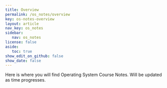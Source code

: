 ```yaml
---
title: Overview
permalink: /os_notes/overview
key: os-notes-overview
layout: article
nav_key: os_notes
sidebar:
   nav: os_notes
license: false
aside:
   toc: true
show_edit_on_github: false
show_date: false
---
```


Here is where you will find Operating System Course Notes. Will be updated as time progresses. 